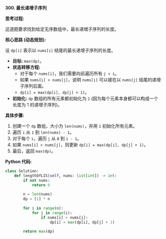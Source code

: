 **300. 最长递增子序列**

**思考过程:**

这道题要求找到给定无序数组中，最长递增子序列的长度。

**核心思路 (动态规划):**

设 `dp[i]` 表示以 `nums[i]` 结尾的最长递增子序列的长度。
-   **目标:** `max(dp)`。
-   **状态转移方程:**
    -   对于每个 `nums[i]`，我们需要向前遍历所有 `j < i`。
    -   如果 `nums[i] > nums[j]`，说明 `nums[i]` 可以接在以 `nums[j]` 结尾的递增子序列后面。
    -   `dp[i] = max(dp[i], dp[j] + 1)`。
-   **初始化:** `dp` 数组的所有元素都初始化为 `1` (因为每个元素本身都可以构成一个长度为 1 的递增子序列)。

**具体步骤:**

1.  创建一个 `dp` 数组，大小为 `len(nums)`，并用 `1` 初始化所有元素。
2.  遍历 `i` 从 `1` 到 `len(nums) - 1`。
3.  对于每个 `i`，遍历 `j` 从 `0` 到 `i - 1`。
4.  如果 `nums[i] > nums[j]`，则更新 `dp[i] = max(dp[i], dp[j] + 1)`。
5.  最后，返回 `max(dp)`。

**Python 代码:**

```python
class Solution:
    def lengthOfLIS(self, nums: list[int]) -> int:
        if not nums:
            return 0
        
        n = len(nums)
        dp = [1] * n
        
        for i in range(n):
            for j in range(i):
                if nums[i] > nums[j]:
                    dp[i] = max(dp[i], dp[j] + 1)
        
        return max(dp)
```
